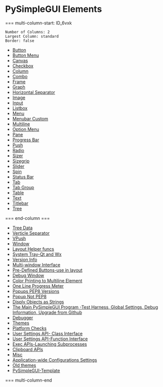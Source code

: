 # PySimpleGUI Elements

=== multi-column-start: ID_6vxk
```column-settings
Number of Columns: 2
Largest Column: standard
Border: false
```
- [Button](./Button)
- [Button Menu](./ButtonMenu)
- [Canvas](./Canvas)
- [Checkbox](./Checkbox)
- [Column](./Column)
- [Combo](./Combo)
- [Frame](./Frame)
- [Graph](./Graph)
- [Horizontal Separator](./HorizontalSeparator)
- [Image](./Image)
- [Input](./Input)
- [Listbox](./Listbox)
- [Menu](./Menu)
- [Menubar Custom](./MenubarCustom)
- [Multiline](./Multiline)
- [Option Menu](./OptionMenu)
- [Pane](./Pane)
- [Progress Bar](./ProgressBar)
- [Push](./Push)
- [Radio](./Radio)
- [Sizer](./Sizer)
- [Sizegrip](Sizegrip)
- [Slider](./Slider)
- [Spin](./Spin)
- [Status Bar](./StatusBar)
- [Tab](./Tab)
- [Tab Group](./TabGroup)
- [Table](./Table)
- [Text](./Text)
- [Titlebar](./Titlebar)
- [Tree](./Tree)


=== end-column ===

- [Tree Data](./TreeData)
- [Verticle Separator](./VerticleSeparator)
- [VPush](./VPush)
- [Window](./Window)
- [Layout Helper funcs](./LayoutHelper-funcs)
- [System Tray-Qt and Wx](./SystemTray-Qt-and-Wx)
- [Version Info](./VersionInfo)
- [Multi-window Interface](./Multi-windowInterface)
- [Pre-Defined Buttons-use in layout](Pre-DefinedButtons)
- [Debug Window](./DebugWindow)
- [Color Printing to Multiline Element](./ColorPrinting-Multiline)
- [One Line Progress Meter](./OneLineProgressMeter)
- [Popups PEP8 Versions](./PopupsPEP8)
- [Popup Not PEP8](./PopupNotPEP8)
- [Disply Objects as Strings](./DisplayObjects-as-String)
- [The Main PySimpleGUI Program -Test Harness, Global Settings, Debug Information, Upgrade from Github](./MainPySimpleGUIProgram)
- [Debugger](./Debugger)
- [Themes](./Themes)
- [Platform Checks](./PlatformChecks)
- [User Settings API- Class Interface](./UserSettings-ClassInterface)
- [User Settings API-Function Interface](./UserSettings-FunctionInterface)
- [Exec APIs-Launching Subprocesses](./ExecAPI-LaunchingSubprocesses)
- [Clipboard APIs](./ClipboardAPI)
- [Misc](./Misc)
- [Application-wide Configurations Settings](./App-wideConfigSettings)
- [Old themes](./OldThemes)
- [PySimpleGUI-Template](./PySimpleGUI-Template)

=== multi-column-end
